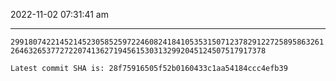 2022-11-02 07:31:41 am

---

`2991807422145214523058525972246082418410535315071237829122725895863261264632653772722074136271945615303132992045124507517917378`

`Latest commit SHA is: 28f75916505f52b0160433c1aa54184ccc4efb39 `
